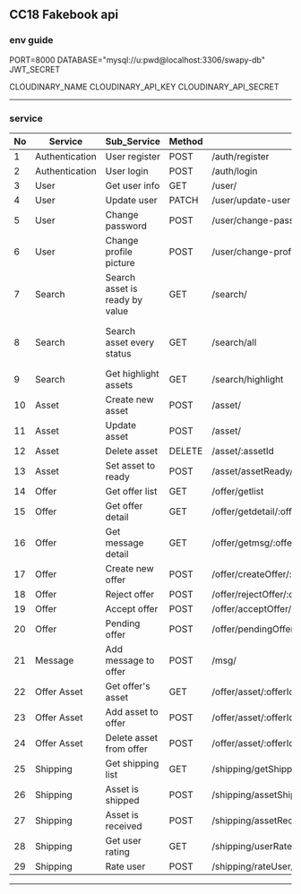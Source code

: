 ## CC18 Fakebook api

### env guide

PORT=8000
DATABASE="mysql://u:pwd@localhost:3306/swapy-db"
JWT_SECRET

CLOUDINARY_NAME
CLOUDINARY_API_KEY
CLOUDINARY_API_SECRET

---

### service

| No  | Service        | Sub_Service                    | Method | Path "/api"                                          | Authen | Params                         | Query                                                   | FormData | Body                                                                                          |
| --- | -------------- | ------------------------------ | ------ | ---------------------------------------------------- | ------ | ------------------------------ | ------------------------------------------------------- | -------- | --------------------------------------------------------------------------------------------- |
| 1   | Authentication | User register                  | POST   | /auth/register                                       | -      | -                              | -                                                       | -        | {name,email,password,confirmPassword}                                                         |
| 2   | Authentication | User login                     | POST   | /auth/login                                          | -      | -                              | -                                                       | -        | {name,password}                                                                               |
| 3   | User           | Get user info                  | GET    | /user/                                               | O      | -                              | -                                                       | -        | -                                                                                             |
| 4   | User           | Update user                    | PATCH  | /user/update-user                                    | O      | -                              | -                                                       | -        | {userDisplayName,userBio,userProfilePIc,userLocation,userAddress}                             |
| 5   | User           | Change password                | POST   | /user/change-password                                | O      | -                              | -                                                       | -        | {curPwd, newPwd, cnewPwd}                                                                     |
| 6   | User           | Change profile picture         | POST   | /user/change-profilepic                              | O      | -                              | -                                                       | O        | -                                                                                             |
| 7   | Search         | Search asset is ready by value | GET    | /search/                                             | -      | -                              | "v: assetName, i: userId, a: assetId, c: assetCategory" | -        | -                                                                                             |
| 8   | Search         | Search asset every status      | GET    | /search/all                                          | -      | -                              | "v: assetName, i: userId, a: assetId, c: assetCategory" | -        | -                                                                                             |
| 9   | Search         | Get highlight assets           | GET    | /search/highlight                                    | -      | -                              | -                                                       | -        | -                                                                                             |
| 10  | Asset          | Create new asset               | POST   | /asset/                                              | O      | -                              | -                                                       | O        | {assetName,assetCategory,assetBrand,assetCondition,assetNote}                                 |
| 11  | Asset          | Update asset                   | POST   | /asset/                                              | O      | -                              | -                                                       | O        | {assetId, assetName, assetCategory,assetBrand,assetCondition,assetNote,assetPics,picToDelete} |
| 12  | Asset          | Delete asset                   | DELETE | /asset/:assetId                                      | O      | assetId                        | -                                                       | -        | -                                                                                             |
| 13  | Asset          | Set asset to ready             | POST   | /asset/assetReady/:assetId                           | O      | assetId                        | -                                                       | -        | -                                                                                             |
| 14  | Offer          | Get offer list                 | GET    | /offer/getlist                                       | O      | -                              | -                                                       | -        | -                                                                                             |
| 15  | Offer          | Get offer detail               | GET    | /offer/getdetail/:offerId                            | O      | offerId                        | -                                                       | -        | -                                                                                             |
| 16  | Offer          | Get message detail             | GET    | /offer/getmsg/:offerId                               | O      | offerId                        | -                                                       | -        | -                                                                                             |
| 17  | Offer          | Create new offer               | POST   | /offer/createOffer/:assetId                          | O      | assetId                        | -                                                       | -        | -                                                                                             |
| 18  | Offer          | Reject offer                   | POST   | /offer/rejectOffer/:offerId                          | O      | offerId                        | -                                                       | -        | -                                                                                             |
| 19  | Offer          | Accept offer                   | POST   | /offer/acceptOffer/:offerId                          | O      | offerId                        | -                                                       | -        | -                                                                                             |
| 20  | Offer          | Pending offer                  | POST   | /offer/pendingOffer/:offerId                         | O      | offerId                        | -                                                       | -        | -                                                                                             |
| 21  | Message        | Add message to offer           | POST   | /msg/                                                | O      | -                              | -                                                       | -        | {messageTxt,messageIsAuto,userId,OfferId}                                                     |
| 22  | Offer Asset    | Get offer's asset              | GET    | /offer/asset/:offerId/:userId                        | O      | offerId,userId                 | -                                                       | -        | -                                                                                             |
| 23  | Offer Asset    | Add asset to offer             | POST   | /offer/asset/:offerId/:assetId                       | O      | offerId,assetId                | -                                                       | -        | -                                                                                             |
| 24  | Offer Asset    | Delete asset from offer        | POST   | /offer/asset/:offerId/:assetId                       | O      | offerId,assetId                | -                                                       | -        | -                                                                                             |
| 25  | Shipping       | Get shipping list              | GET    | /shipping/getShipping                                | O      | -                              | -                                                       | -        | -                                                                                             |
| 26  | Shipping       | Asset is shipped               | POST   | /shipping/assetShipped/:assetId                      | O      | assetId                        | -                                                       | -        | -                                                                                             |
| 27  | Shipping       | Asset is received              | POST   | /shipping/assetReceived/:assetId                     | O      | assetId                        | -                                                       | -        | -                                                                                             |
| 28  | Shipping       | Get user rating                | GET    | /shipping/userRate/:userForRateId                    | O      | userForRateId                  | -                                                       | -        | -                                                                                             |
| 29  | Shipping       | Rate user                      | POST   | /shipping/rateUser/:userForRateId/:userRate/:assetId | O      | userForRateId,userRate,assetId | -                                                       | -        |

---
